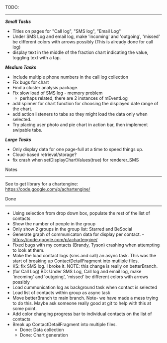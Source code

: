 TODO:
___________________________________________________________________
***Small Tasks***

- Titles on pages for "Call log", "SMS log", "Email Log"
- Under SMS Log and email log, make 'incoming' and 'outgoing', 'missed' be different colors with arrows possibly  (This is already done for call log)
- display text in the middle of the fraction chart indicating the value,
      toggling text with a tap.

***Medium Tasks***
- Include multiple phone numbers in the call log collection
- Fix bugs for chart
- Find a cluster analysis package.
- Fix slow load of SMS log - memory problem
    - perhaps related, there are 2 instances of mEventLog
- add spinner for chart function for choosing the displayed date range of the chart.
- add action listeners to tabs so they might load the data only when selected.
- Try placing user photo and pie chart in action bar, then implement swipable tabs.

***Large Tasks***
- Only display data for one page-full at a time to speed things up.
- Cloud-based retrieval/storage?
- fix crash when setDisplayChartValues(true) for renderer_SMS


Notes
___________________________________________________________________
See to get library for a chartengine: https://code.google.com/p/achartengine/


Done
___________________________________________________________________
- Using selection from drop down box, populate the rest of the list of contacts
- Show the number of people in the group
- Only show 2 groups in the group list: Starred and BeSocial
- Generate graph of communicaton data for display per contact.
        - https://code.google.com/p/achartengine/
- Fixed bugs with my contacts (Brandy, Tyson) crashing when attempting to look at them.
- Make the load contact logs (sms and call) an async task.  This was the start of breaking up ContactDetailFragment into mutilple files.
- KS: fix SMS log.  I broke it. NOTE: this change is really on betterBranch.
- (for Call Log) BD: Under SMS Log, Call log and email log, make 'incoming' and 'outgoing', 'missed' be different colors with arrows possibly
- Load cummunication log as background task when contact is selected
- Load list of contacts within group as async task
- Move betterBranch to main branch.  Note- we have made a mess trying to do this.  Maybe ask someone really good at git to help with this at some point.
- Add color changing progress bar to individual contacts on the list of contacts
- Break up ContactDetailFragment into multiple files.
    - Done: Data collection
    - Done: Chart generation